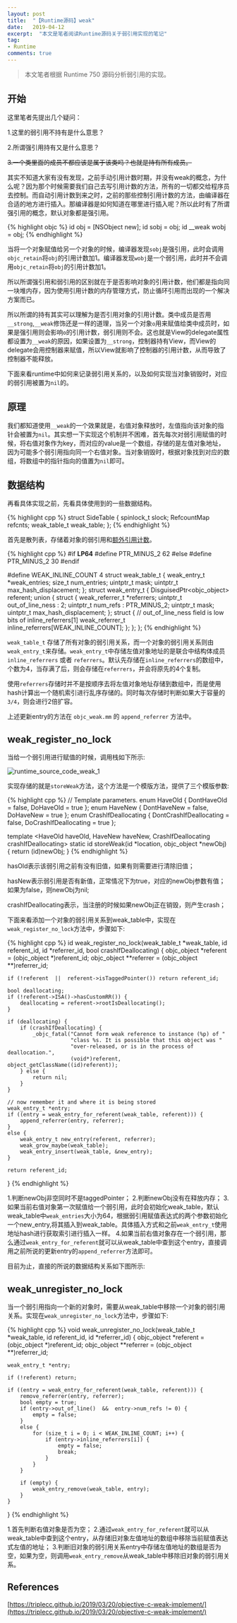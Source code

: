 ```yaml
---
layout: post
title:  "【Runtime源码】weak"
date:   2019-04-12
excerpt:  "本文是笔者阅读Runtime源码关于弱引用实现的笔记"
tag:
- Runtime
comments: true
---
```


> 本文笔者根据 Runtime 750 源码分析弱引用的实现。

## 开始

这里笔者先提出几个疑问：

1.这里的弱引用不持有是什么意思？

2.所谓强引用持有又是什么意思？

~~3.一个类里面的成员不都应该是属于该类吗？也就是持有所有成员。~~

其实不知道大家有没有发现，之前手动引用计数时期，并没有weak的概念，为什么呢？因为那个时候需要我们自己去写引用计数的方法，所有的一切都交给程序员去控制。而自动引用计数到来之时，之前的那些控制引用计数的方法，由编译器在合适的地方进行插入。那编译器是如何知道在哪里进行插入呢？所以此时有了所谓强引用的概念，默认对象都是强引用。

{% highlight objc %}
id obj = [NSObject new];
id sobj = obj;
id __weak wobj = obj;
{% endhighlight %}

当将一个对象赋值给另一个对象的时候，编译器发现`sobj`是强引用，此时会调用`objc_retain`将`obj`的引用计数加1。编译器发现`wobj`是一个弱引用，此时并不会调用`objc_retain`将`obj`的引用计数加1。

所以所谓强引用和弱引用的区别就在于是否影响对象的引用计数，他们都是指向同一块堆内存，因为使用引用计数的内存管理方式，防止循环引用而出现的一个解决方案而已。

所以所谓的持有其实可以理解为是否引用对象的引用计数。类中成员是否用`__strong`,`__weak`修饰还是一样的道理，当另一个对象`o`用来赋值给类中成员时，如果是强引用则会影响`o`的引用计数，弱引用则不会。这也就是View的delegate属性都设置为`__weak`的原因，如果设置为`__strong`，控制器持有View，而View的delegate会用控制器来赋值，所以View就影响了控制器的引用计数，从而导致了控制器不能释放。

下面来看runtime中如何来记录弱引用关系的，以及如何实现当对象销毁时，对应的弱引用被置为`nil`的。

## 原理

我们都知道使用`__weak`的一个效果就是，右值对象释放时，左值指向该对象的指针会被置为`nil`。其实想一下实现这个机制并不困难，首先每次对弱引用赋值的时候，将右值对象作为key，而对应的value是一个数组，存储的是左值对象地址，因为可能多个弱引用指向同一个右值对象。当对象销毁时，根据对象找到对应的数组，将数组中的指针指向的值置为`nil`即可。

## 数据结构

再看具体实现之前，先看具体使用到的一些数据结构。

{% highlight cpp %}
struct SideTable {
    spinlock_t slock;
    RefcountMap refcnts;
    weak_table_t weak_table;
};
{% endhighlight %}

首先是散列表，存储着对象的弱引用和[额外引用计数](http://www.longjianjiang.com/runtime-source-code-reference-counting/)。

{% highlight cpp %}
#if __LP64__
#define PTR_MINUS_2 62
#else
#define PTR_MINUS_2 30
#endif

#define WEAK_INLINE_COUNT 4
struct weak_table_t {
    weak_entry_t *weak_entries;
    size_t    num_entries;
    uintptr_t mask;
    uintptr_t max_hash_displacement;
};
struct weak_entry_t {
    DisguisedPtr<objc_object> referent;
    union {
        struct {
            weak_referrer_t *referrers;
            uintptr_t        out_of_line_ness : 2;
            uintptr_t        num_refs : PTR_MINUS_2;
            uintptr_t        mask;
            uintptr_t        max_hash_displacement;
        };
        struct {
            // out_of_line_ness field is low bits of inline_referrers[1]
            weak_referrer_t  inline_referrers[WEAK_INLINE_COUNT];
        };
    };
};
{% endhighlight %}

`weak_table_t` 存储了所有对象的弱引用关系，而一个对象的弱引用关系则由`weak_entry_t`来存储。`weak_entry_t`中存储左值对象地址的是联合中结构体成员`inline_referrers` 或者 `referrers`。默认先存储在`inline_referrers`的数组中，个数为4，当存满了后，则会存储在`referrers`，并会将原先的4个复制。

使用`referrers`存储时并不是按顺序去将左值对象地址存储到数组中，而是使用hash计算出一个随机索引进行乱序存储的。同时每次存储时判断如果大于容量的`3/4`，则会进行2倍扩容。

上述更新entry的方法在 `objc_weak.mm` 的 `append_referrer` 方法中。

## weak_register_no_lock

当给一个弱引用进行赋值的时候，调用栈如下所示:

![runtime_source_code_weak_1]({{site.url}}/assets/images/blog/runtime_source_code_weak_1.png)

实现存储的就是`storeWeak`方法，这个方法是一个模版方法，提供了三个模版参数:

{% highlight cpp %}
// Template parameters.
enum HaveOld { DontHaveOld = false, DoHaveOld = true };
enum HaveNew { DontHaveNew = false, DoHaveNew = true };
enum CrashIfDeallocating {
    DontCrashIfDeallocating = false, DoCrashIfDeallocating = true
};

template <HaveOld haveOld, HaveNew haveNew,
          CrashIfDeallocating crashIfDeallocating>
static id storeWeak(id *location, objc_object *newObj) {
    return (id)newObj;
}
{% endhighlight %}

hasOld表示该弱引用之前有没有旧值，如果有则需要进行清除旧值；

hasNew表示弱引用是否有新值，正常情况下为true，对应的newObj参数有值；如果为false，则newObj为nil;

crashIfDeallocating表示，当注册的时候如果newObj正在销毁，则产生crash；

下面来看添加一个对象的弱引用关系到weak_table中，实现在`weak_register_no_lock`方法中，步骤如下:

{% highlight cpp %}
id weak_register_no_lock(weak_table_t *weak_table, id referent_id, 
                      id *referrer_id, bool crashIfDeallocating) {
    objc_object *referent = (objc_object *)referent_id;
    objc_object **referrer = (objc_object **)referrer_id;

    if (!referent  ||  referent->isTaggedPointer()) return referent_id;

    bool deallocating;
    if (!referent->ISA()->hasCustomRR()) {
        deallocating = referent->rootIsDeallocating();
    }

    if (deallocating) {
        if (crashIfDeallocating) {
            _objc_fatal("Cannot form weak reference to instance (%p) of "
                        "class %s. It is possible that this object was "
                        "over-released, or is in the process of deallocation.",
                        (void*)referent, object_getClassName((id)referent));
        } else {
            return nil;
        }
    }

    // now remember it and where it is being stored
    weak_entry_t *entry;
    if ((entry = weak_entry_for_referent(weak_table, referent))) {
        append_referrer(entry, referrer);
    } 
    else {
        weak_entry_t new_entry(referent, referrer);
        weak_grow_maybe(weak_table);
        weak_entry_insert(weak_table, &new_entry);
    }

    return referent_id;
}
{% endhighlight %}


1.判断newObj非空同时不是taggedPointer；
2.判断newObj没有在释放内存；
3.如果当前右值对象第一次赋值给一个弱引用，此时会初始化weak_table，默认weak_table中`weak_entries`大小为64，根据弱引用赋值表达式的两个参数初始化一个new_entry,将其插入到weak_table。具体插入方式和之前`weak_entry_t`使用地址hash进行获取索引进行插入一样。
4.如果当前右值对象存在一个弱引用，那么通过`weak_entry_for_referent`就可以从weak_table中查到这个entry，直接调用之前所说的更新entry的`append_referrer`方法即可。

目前为止，直接的所说的数据结构关系如下图所示:


## weak_unregister_no_lock

当一个弱引用指向一个新的对象时，需要从weak_table中移除一个对象的弱引用关系。实现在`weak_unregister_no_lock`方法中，步骤如下:

{% highlight cpp %}
void weak_unregister_no_lock(weak_table_t *weak_table, id referent_id, 
                        id *referrer_id) {
    objc_object *referent = (objc_object *)referent_id;
    objc_object **referrer = (objc_object **)referrer_id;

    weak_entry_t *entry;

    if (!referent) return;

    if ((entry = weak_entry_for_referent(weak_table, referent))) {
        remove_referrer(entry, referrer);
        bool empty = true;
        if (entry->out_of_line()  &&  entry->num_refs != 0) {
            empty = false;
        }
        else {
            for (size_t i = 0; i < WEAK_INLINE_COUNT; i++) {
                if (entry->inline_referrers[i]) {
                    empty = false; 
                    break;
                }
            }
        }

        if (empty) {
            weak_entry_remove(weak_table, entry);
        }
    }
}
{% endhighlight %}

1.首先判断右值对象是否为空；
2.通过`weak_entry_for_referent`就可以从weak_table中查到这个entry，从存储旧对象左值地址的数组中移除当前赋值表达式左值的地址；
3.判断旧对象的弱引用关系entry中存储左值地址的数组是否为空，如果为空，则调用`weak_entry_remove`从weak_table中移除旧对象的弱引用关系。


## References

[https://triplecc.github.io/2019/03/20/objective-c-weak-implement/](https://triplecc.github.io/2019/03/20/objective-c-weak-implement/)







